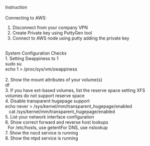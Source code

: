 Instruction<br>
<br>
Connecting to AWS:
<br>
1. Disconnect from your company VPN <br>
2. Create Private key using PuttyGen tool<br>
3. Connect to AWS node using putty adding the private key <br>
<br>
System Configuration Checks<br>
1. Setting Swappiness to 1<br>
sudo su<br>
echo 1 > /proc/sys/vm/swappiness<br>
<br>
2. Show the mount attributes of your volume(s)<br>
df<br>
3. If you have ext-based volumes, list the reserve space setting XFS volumes do not support reserve space<br>
4. Disable transparent hugepage support<br>
    echo never > /sys/kernel/mm/transparent_hugepage/enabled<br>
    cat /sys/kernel/mm/transparent_hugepage/enabled<br>
5. List your network interface configuration<br>
6. Show correct forward and reverse host lookups<br>
   For /etc/hosts, use getentFor DNS, use nslookup<br>
7. Show the nscd service is running<br>
8. Show the ntpd service is running<br>
